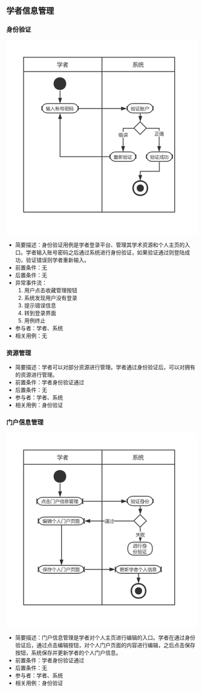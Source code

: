 ## 学者信息管理

### 身份验证

![](img\学者信息管理_身份验证.png)

- 简要描述：身份验证用例是学者登录平台、管理其学术资源和个人主页的入口。学者输入账号密码之后通过系统进行身份验证，如果验证通过则登陆成功，验证错误则学者重新输入。
- 前置条件：无
- 后置条件：无
- 异常事件流：
  1. 用户点击收藏管理按钮
  2. 系统发现用户没有登录
  3. 提示错误信息
  4. 转到登录界面
  5. 用例终止
- 参与者：学者、系统
- 相关用例：无

### 资源管理

- 简要描述：学者可以对部分资源进行管理。学者通过身份验证后，可以对拥有的资源进行管理。
- 前置条件：学者身份验证通过
- 后置条件：无
- 参与者：学者、系统
- 相关用例：身份验证

### 门户信息管理

![](img\学者信息管理_门户信息管理.png)

- 简要描述：门户信息管理是学者对个人主页进行编辑的入口。学者在通过身份验证后，通过点击编辑按钮，对个人门户页面的内容进行编辑，之后点击保存按钮，系统保存并更新学者的个人门户信息。
- 前置条件：学者身份验证通过
- 后置条件：无
- 参与者：学者、系统
- 相关用例：身份验证
